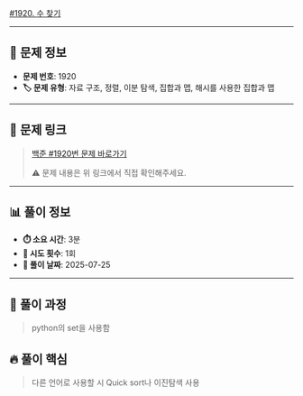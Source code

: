 [#1920. 수 찾기](https://www.acmicpc.net/problem/1920)
<img src="https://static.solved.ac/tier_small/7.svg" width="16" height="16">

---

## 📍 문제 정보

- **문제 번호**: 1920
- **🏷️ 문제 유형**: 자료 구조, 정렬, 이분 탐색, 집합과 맵, 해시를 사용한 집합과 맵

---

## 📝 문제 링크

> [백준 #1920번 문제 바로가기](https://www.acmicpc.net/problem/1920)
> 
> ⚠️ 문제 내용은 위 링크에서 직접 확인해주세요.

---

## 📊 풀이 정보

- **⏱️ 소요 시간**: 3분
- **🔄 시도 횟수**: 1회
- **📅 풀이 날짜**: 2025-07-25

---

## 💭 풀이 과정

> python의 set을 사용함

## 🔥 풀이 핵심

> 다른 언어로 사용할 시 Quick sort나 이진탐색 사용
